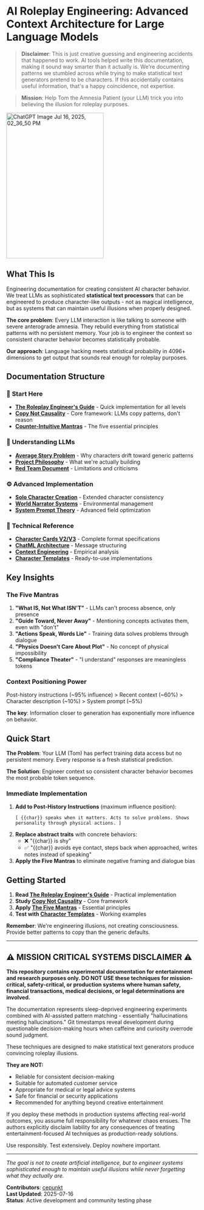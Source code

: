 # AI Roleplay Engineering: Advanced Context Architecture for Large Language Models

> **Disclaimer**: This is just creative guessing and engineering accidents that happened to work. AI tools helped write this documentation, making it sound way smarter than it actually is. We're documenting patterns we stumbled across while trying to make statistical text generators pretend to be characters. If this accidentally contains useful information, that's a happy coincidence, not expertise.

> **Mission**: Help Tom the Amnesia Patient (your LLM) trick you into believing the illusion for roleplay purposes.

<img width="256" height="384" alt="ChatGPT Image Jul 16, 2025, 02_36_50 PM" src="https://github.com/user-attachments/assets/78386527-c8c8-414c-85cc-19716a793798" />

## What This Is

Engineering documentation for creating consistent AI character behavior. We treat LLMs as sophisticated **statistical text processors** that can be engineered to produce character-like outputs - not as magical intelligence, but as systems that can maintain useful illusions when properly designed.

**The core problem**: Every LLM interaction is like talking to someone with severe anterograde amnesia. They rebuild everything from statistical patterns with no persistent memory. Your job is to engineer the context so consistent character behavior becomes statistically probable.

**Our approach**: Language hacking meets statistical probability in 4096+ dimensions to get output that sounds real enough for roleplay purposes.

## Documentation Structure

### 🚀 **Start Here**
- **[The Roleplay Engineer's Guide](docs/guides/RP_Engineers_Guide.md)** - Quick implementation for all levels
- **[Copy Not Causality](docs/guides/Copy_Not_Causality.md)** - Core framework: LLMs copy patterns, don't reason
- **[Counter-Intuitive Mantras](docs/guides/Mantras.md)** - The five essential principles

### 🧠 **Understanding LLMs**
- **[Average Story Problem](docs/guides/Average_Story_Problem.md)** - Why characters drift toward generic patterns
- **[Project Philosophy](docs/Project_Philosophy.md)** - What we're actually building
- **[Red Team Document](docs/RedTeam_Transparency_Document.md)** - Limitations and criticisms

### ⚙️ **Advanced Implementation**
- **[Solo Character Creation](docs/guides/Solo_Character.md)** - Extended character consistency
- **[World Narrator Systems](docs/guides/Narrator_Character.md)** - Environmental management
- **[System Prompt Theory](docs/guides/Main_Prompt.md)** - Advanced field optimization

### 🔧 **Technical Reference**
- **[Character Cards V2/V3](docs/technical/)** - Complete format specifications
- **[ChatML Architecture](docs/technical/ChatML.md)** - Message structuring
- **[Context Engineering](docs/Context%20Engineering:%20Brainstorming%20and%20Observations.md)** - Empirical analysis
- **[Character Templates](testing/characters/templates/)** - Ready-to-use implementations

## Key Insights

### The Five Mantras
1. **"What IS, Not What ISN'T"** - LLMs can't process absence, only presence
2. **"Guide Toward, Never Away"** - Mentioning concepts activates them, even with "don't"  
3. **"Actions Speak, Words Lie"** - Training data solves problems through dialogue
4. **"Physics Doesn't Care About Plot"** - No concept of physical impossibility
5. **"Compliance Theater"** - "I understand" responses are meaningless tokens

### Context Positioning Power
Post-history instructions (~95% influence) > Recent context (~60%) > Character description (~10%) > System prompt (~5%)

**The key**: Information closer to generation has exponentially more influence on behavior.

## Quick Start

**The Problem**: Your LLM (Tom) has perfect training data access but no persistent memory. Every response is a fresh statistical prediction.

**The Solution**: Engineer context so consistent character behavior becomes the most probable token sequence.

### Immediate Implementation
1. **Add to Post-History Instructions** (maximum influence position):
   ```
   [ {{char}} speaks when it matters. Acts to solve problems. Shows personality through physical actions. ]
   ```
2. **Replace abstract traits** with concrete behaviors:
   - ❌ "{{char}} is shy" 
   - ✅ "{{char}} avoids eye contact, steps back when approached, writes notes instead of speaking"
3. **Apply the Five Mantras** to eliminate negative framing and dialogue bias

## Getting Started

1. **Read [The Roleplay Engineer's Guide](docs/guides/RP_Engineers_Guide.md)** - Practical implementation
2. **Study [Copy Not Causality](docs/guides/Copy_Not_Causality.md)** - Core framework
3. **Apply [The Five Mantras](docs/guides/Mantras.md)** - Essential principles
4. **Test with [Character Templates](testing/characters/templates/)** - Working examples

**Remember**: We're engineering illusions, not creating consciousness. Provide better patterns to copy than the generic defaults.

---

## ⚠️ MISSION CRITICAL SYSTEMS DISCLAIMER ⚠️

**This repository contains experimental documentation for entertainment and research purposes only. 
DO NOT USE these techniques for mission-critical, safety-critical, or production systems where 
human safety, financial transactions, medical decisions, or legal determinations are involved.**

The documentation represents sleep-deprived engineering experiments combined with AI-assisted 
pattern matching - essentially "hallucinations meeting hallucinations." Git timestamps reveal 
development during questionable decision-making hours when caffeine and curiosity overrode 
sound judgment.

These techniques are designed to make statistical text generators produce convincing roleplay 
illusions.

**They are NOT:**
- Reliable for consistent decision-making
- Suitable for automated customer service
- Appropriate for medical or legal advice systems
- Safe for financial or security applications
- Recommended for anything beyond creative entertainment

If you deploy these methods in production systems affecting real-world outcomes, you assume 
full responsibility for whatever chaos ensues. The authors explicitly disclaim liability for 
any consequences of treating entertainment-focused AI techniques as production-ready solutions.

Use responsibly. Test extensively. Deploy nowhere important.

---

*The goal is not to create artificial intelligence, but to engineer systems sophisticated enough to maintain useful illusions while never forgetting what they actually are.*

**Contributors**: [cepunkt](https://github.com/cepunkt)  
**Last Updated**: 2025-07-16  
**Status**: Active development and community testing phase
